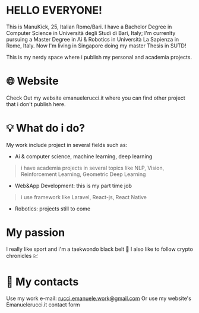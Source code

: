 # HELLO EVERYONE!
This is ManuKick, 25, Italian Rome/Bari.
I have a Bachelor Degree in Computer Science in Università degli Studi di Bari, Italy;
I'm currenlty pursuing a Master Degree in Ai & Robotics in Università La Sapienza in Rome, Italy.
Now I'm living in Singapore doing my master Thesis in SUTD!


This is my nerdy space where i publish my personal and academia projects.

# 🌐 Website 
Check Out my website emanuelerucci.it where you can find other project that i don't publish here.

# 💡 What do i do?
My work include project in several fields such as:
- Ai & computer science, machine learning, deep learning
> i have academia projects in several topics like NLP, Vision, Reinforcement Learning, Geometric Deep Learning
- Web&App Development: this is my part time job
> i use framework like Laravel, React-js, React Native
- Robotics: projects still to come

# My passion
I really like sport and i'm a taekwondo black belt 🥋
I also like to follow crypto chronicles 💹

# 📧 My contacts
Use my work e-mail: rucci.emanuele.work@gmail.com
Or use my website's Emanuelerucci.it contact form


